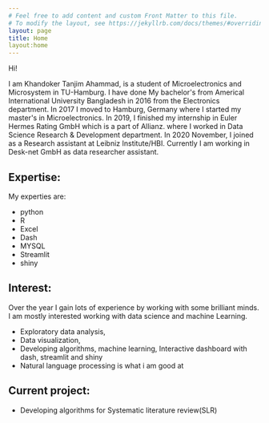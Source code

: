 ```yaml
---
# Feel free to add content and custom Front Matter to this file.
# To modify the layout, see https://jekyllrb.com/docs/themes/#overriding-theme-defaults
layout: page
title: Home
layout:home
---
```

Hi!

I am Khandoker Tanjim Ahammad, is a student of Microelectronics and Microsystem in TU-Hamburg. I have done My bachelor's from Americal International University Bangladesh in 2016 from the Electronics department. In 2017 I moved to Hamburg, Germany where I started my master's in Microelectronics. In 2019, I finished my internship in Euler Hermes Rating GmbH which is a part of Allianz. where I worked in Data Science Research & Development department. In 2020 November, I joined as a Research assistant at Leibniz Institute/HBI. Currently I am working in Desk-net GmbH as data researcher assistant.

## Expertise:
My experties are:
- python 
- R 
- Excel 
- Dash 
- MYSQL 
- Streamlit
- shiny 

## Interest: 

Over the year I gain lots of experience by working with some brilliant minds. 
I am mostly interested working with data science and machine Learning.

- Exploratory data analysis,
- Data visualization, 
- Developing algorithms, machine learning, Interactive dashboard with dash, streamlit and shiny
- Natural language processing is what i am good at

## Current project:
- Developing algorithms for Systematic literature review(SLR)
